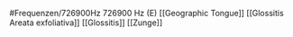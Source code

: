 #Frequenzen/726900Hz
726900 Hz (E)
[[Geographic Tongue]]
[[Glossitis Areata exfoliativa]]
[[Glossitis]]
[[Zunge]]